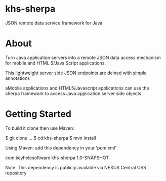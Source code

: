 khs-sherpa
==========

JSON remote data service framework for Java

About
=====
Turn Java application servers into a remote JSON data access mechanism for mobile and HTML 5/Java Script applications. 

This lightweight server side JSON endpoints are deined with simple annotations 

aMobile applications and HTML5/Javascript applications can use the sherpa framework to access Java application 
server side objects.




Getting Started
================
To build it clone then use Maven:

  $ git clone ...
	$ cd khs-sherpa
	$ mvn install

Using Maven: add this dependency in your 'pom.xml' 

   <dependency>
   	<groupId>com.keyholesoftware</groupId>
   	<artifactId>khs-sherpa</artifactId>
   	<version>1.0-SNAPSHOT</version>
   </dependency>
   
Note: This dependency is publicly available via NEXUS Central OSS repository   
   

  
  